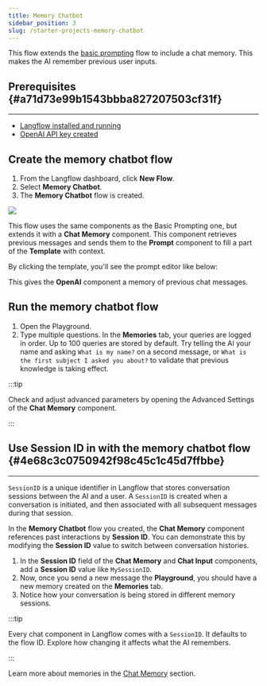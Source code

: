```yaml
---
title: Memory Chatbot
sidebar_position: 3
slug: /starter-projects-memory-chatbot
---
```




This flow extends the [basic prompting](http://localhost:3000/starter-projects/basic-prompting) flow to include a chat memory. This makes the AI remember previous user inputs.


## Prerequisites {#a71d73e99b1543bbba827207503cf31f}


---

- [Langflow installed and running](/getting-started-installation)
- [OpenAI API key created](https://platform.openai.com/)


## Create the memory chatbot flow

1. From the Langflow dashboard, click **New Flow**.
2. Select **Memory Chatbot**.
3. The **Memory Chatbot** flow is created.

![](/img/starter-flow-memory-chatbot.png)


This flow uses the same components as the Basic Prompting one, but extends it with a **Chat Memory** component. This component retrieves previous messages and sends them to the **Prompt** component to fill a part of the **Template** with context.


By clicking the template, you'll see the prompt editor like below:


This gives the **OpenAI** component a memory of previous chat messages.


## Run the memory chatbot flow

1. Open the Playground.
2. Type multiple questions. In the **Memories** tab, your queries are logged in order. Up to 100 queries are stored by default. Try telling the AI your name and asking `What is my name?` on a second message, or `What is the first subject I asked you about?` to validate that previous knowledge is taking effect.

:::tip

Check and adjust advanced parameters by opening the Advanced Settings of the **Chat Memory** component.

:::



## Use Session ID in with the memory chatbot flow {#4e68c3c0750942f98c45c1c45d7ffbbe}


---


`SessionID` is a unique identifier in Langflow that stores conversation sessions between the AI and a user. A `SessionID` is created when a conversation is initiated, and then associated with all subsequent messages during that session.


In the **Memory Chatbot** flow you created, the **Chat Memory** component references past interactions by **Session ID**. You can demonstrate this by modifying the **Session ID** value to switch between conversation histories.

1. In the **Session ID** field of the **Chat Memory** and **Chat Input** components, add a **Session ID** value like `MySessionID`.
2. Now, once you send a new message the **Playground**, you should have a new memory created on the **Memories** tab.
3. Notice how your conversation is being stored in different memory sessions.

:::tip

Every chat component in Langflow comes with a `SessionID`. It defaults to the flow ID. Explore how changing it affects what the AI remembers.

:::




Learn more about memories in the [Chat Memory](/guides-chat-memory) section.

